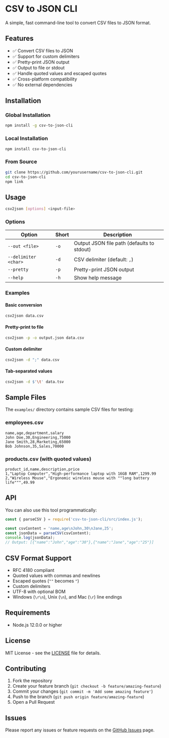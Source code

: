 # CSV to JSON CLI

A simple, fast command-line tool to convert CSV files to JSON format.

## Features

- ✅ Convert CSV files to JSON
- ✅ Support for custom delimiters
- ✅ Pretty-print JSON output
- ✅ Output to file or stdout
- ✅ Handle quoted values and escaped quotes
- ✅ Cross-platform compatibility
- ✅ No external dependencies

## Installation

### Global Installation
```bash
npm install -g csv-to-json-cli
```

### Local Installation
```bash
npm install csv-to-json-cli
```

### From Source
```bash
git clone https://github.com/yourusername/csv-to-json-cli.git
cd csv-to-json-cli
npm link
```

## Usage

```bash
csv2json [options] <input-file>
```

### Options

| Option | Short | Description |
|--------|--------|-------------|
| `--out <file>` | `-o` | Output JSON file path (defaults to stdout) |
| `--delimiter <char>` | `-d` | CSV delimiter (default: `,`) |
| `--pretty` | `-p` | Pretty-print JSON output |
| `--help` | `-h` | Show help message |

### Examples

#### Basic conversion
```bash
csv2json data.csv
```

#### Pretty-print to file
```bash
csv2json -p -o output.json data.csv
```

#### Custom delimiter
```bash
csv2json -d ";" data.csv
```

#### Tab-separated values
```bash
csv2json -d $'\t' data.tsv
```

## Sample Files

The `examples/` directory contains sample CSV files for testing:

### employees.csv
```csv
name,age,department,salary
John Doe,30,Engineering,75000
Jane Smith,28,Marketing,65000
Bob Johnson,35,Sales,70000
```

### products.csv (with quoted values)
```csv
product_id,name,description,price
1,"Laptop Computer","High-performance laptop with 16GB RAM",1299.99
2,"Wireless Mouse","Ergonomic wireless mouse with ""long battery life""",49.99
```

## API

You can also use this tool programmatically:

```javascript
const { parseCSV } = require('csv-to-json-cli/src/index.js');

const csvContent = 'name,age\nJohn,30\nJane,25';
const jsonData = parseCSV(csvContent);
console.log(jsonData);
// Output: [{"name":"John","age":"30"},{"name":"Jane","age":"25"}]
```

## CSV Format Support

- RFC 4180 compliant
- Quoted values with commas and newlines
- Escaped quotes (`""` becomes `"`)
- Custom delimiters
- UTF-8 with optional BOM
- Windows (`\r\n`), Unix (`\n`), and Mac (`\r`) line endings

## Requirements

- Node.js 12.0.0 or higher

## License

MIT License - see the [LICENSE](LICENSE) file for details.

## Contributing

1. Fork the repository
2. Create your feature branch (`git checkout -b feature/amazing-feature`)
3. Commit your changes (`git commit -m 'Add some amazing feature'`)
4. Push to the branch (`git push origin feature/amazing-feature`)
5. Open a Pull Request

## Issues

Please report any issues or feature requests on the [GitHub Issues](https://github.com/yourusername/csv-to-json-cli/issues) page.
